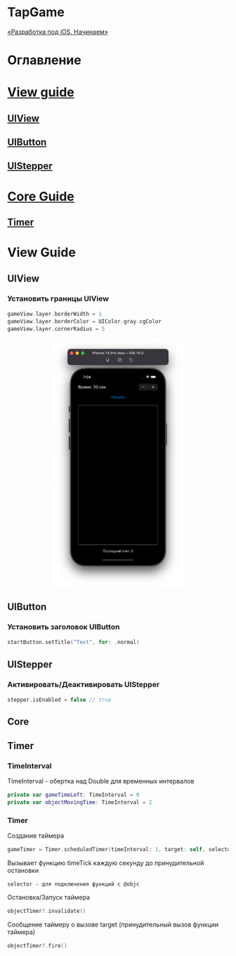 #  TapGame
[«Разработка под iOS. Начинаем»](https://www.youtube.com/watch?v=RR5o5ki0888&list=PLQC2_0cDcSKA0zy20X9c5rQKNg3rkSK7c&index=25)

# Оглавление
# <a href="#View">View guide</a>
## [UIView](#Uiview)
## [UIButton](#Uibutton)
## [UIStepper](#Uistepper)
# <a href="#Core">Core Guide</a>
## [Timer](#Timer)
# <a name="View"></a> View Guide

<a name="Uiview"></a>
## UIView
### Установить границы UIView
```swift 
gameView.layer.borderWidth = 1 
gameView.layer.borderColor = UIColor.gray.cgColor 
gameView.layer.cornerRadius = 5 
```
<p align="center">
  <img width=300 src="MDFiles/gameViewBorder.png">
</p>

<a name="Uibutton"></a>
## UIButton
### Установить заголовок UIButton
```swift
startButton.setTitle("Text", for: .normal)
```

<a name="Uistepper"></a>
## UIStepper
### Активировать/Деактивировать UIStepper
```swift
stepper.isEnabled = false // true
```

<a name="Timer"></a>

<a name="Core"></a>
## Core
## Timer
### TimeInterval
TimeInterval - обертка над Double для временных интервалов
```swift
private var gameTimeLeft: TimeInterval = 0 
private var objectMovingTime: TimeInterval = 2
``` 

### Timer
Создание таймера
```swift
gameTimer = Timer.scheduledTimer(timeInterval: 1, target: self, selector: #selector(timeTick), userInfo: nil, repeats: true)
```
Вызывает функцию timeTick каждую секунду до принудительной остановки
```
selector - для подключения функций с @objc
```

Остановка/Запуск таймера
```swift
objectTimer?.invalidate()
```

Сообщение таймеру о вызове target (принудительный вызов функции таймера)
```swift
objectTimer?.fire()
```
